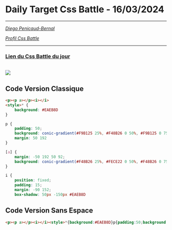 # Daily Target Css Battle - 16/03/2024

<hr>

[<em>Diego Penicaud-Bernal</em>](https://github.com/Diego-PB)

[<em>Profil Css Battle</em>](https://cssbattle.dev/player/diegopb)

<hr>

### [Lien du Css Battle du jour](https://cssbattle.dev/play/JX0EAoyHvalIVLo22TlX)

<br>
<img src="https://firebasestorage.googleapis.com/v0/b/cssbattleapp.appspot.com/o/user%2Fummd3POvEDfFyeFvVdOMG3OOrwE2%2Ftargets%2Ftarget_kM42jPd.png?alt=media">

## Code Version Classique

```html
<p><p a></p><i></i>
<style>* {
    background: #EAEB8D
}

p {
    padding: 50;
    background: conic-gradient(#F9B125 25%, #F48B26 0 50%, #F9B125 0 75%, #FECE22 0 100%);
    margin: 50 192
}

[a] {
    margin: -50 192 50 92;
    background: conic-gradient(#F48B26 25%, #FECE22 0 50%, #F48B26 0 75%, #F9B125 0 100%)
}

i {
    position: fixed;
    padding: 15;
    margin: -90 152;
    box-shadow: 50px -150px #EAEB8D
```

## Code Version Sans Espace

```html
<p><p a></p><i></i><style>*{background:#EAEB8D}p{padding:50;background:conic-gradient(#F9B125 25%, #F48B26 0 50%, #F9B125 0 75%, #FECE22 0 100%);margin:50 192}[a]{margin: -50 192 50 92;background:conic-gradient(#F48B26 25%, #FECE22 0 50%, #F48B26 0 75%,#F9B125 0 100%)}i{position:fixed;padding:15;margin:-90 152;box-shadow: 50px -150px#EAEB8D
```